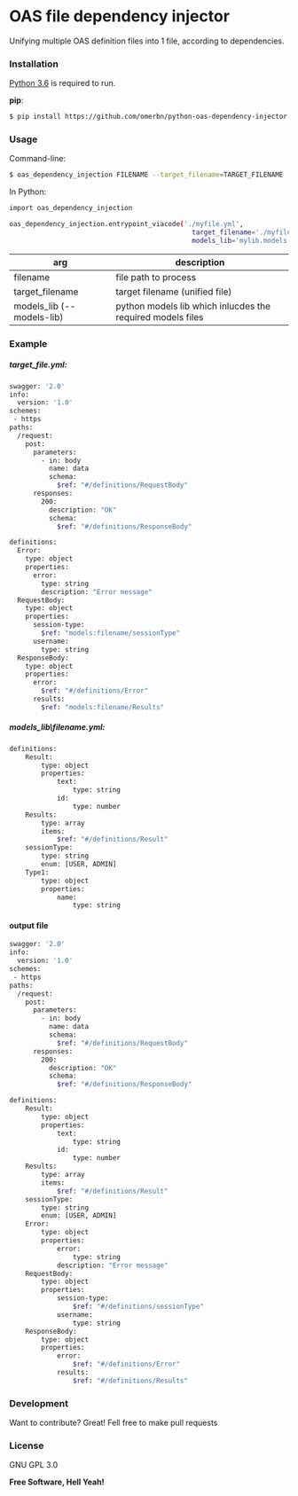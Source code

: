 # OAS file dependency injector
Unifying multiple OAS definition files into 1 file, according to dependencies.


### Installation
[Python 3.6](https://www.python.org/downloads/release/python-362/) is required to run.

__pip__:
```sh
$ pip install https://github.com/omerbn/python-oas-dependency-injector.git
```

### Usage
Command-line:

```sh
$ oas_dependency_injection FILENAME --target_filename=TARGET_FILENAME --models-library=PYTHON_MODELS_LIB
```
In Python:
```sh
import oas_dependency_injection

oas_dependency_injection.entrypoint_viacode('./myfile.yml',
                                              target_filename='./myfile_pp.yml',
                                              models_lib='mylib.models')
```

| arg | description |
| ------ | ------ |
| filename | file path to process |
| target_filename | target filename (unified file) |
| models_lib (--models-lib) | python models lib which inlucdes the required models files|


### Example

##### target_file.yml:

```sh
swagger: '2.0'
info:
  version: '1.0'
schemes:
 - https
paths:
  /request:
    post:
      parameters:
        - in: body
          name: data
          schema:
            $ref: "#/definitions/RequestBody"
      responses:
        200:
          description: "OK"
          schema:
            $ref: "#/definitions/ResponseBody"

definitions:
  Error:
    type: object
    properties:
      error:
        type: string
        description: "Error message"
  RequestBody:
    type: object
    properties:
      session-type:
        $ref: "models:filename/sessionType"
      username:
        type: string
  ResponseBody:
    type: object
    properties:
      error:
        $ref: "#/definitions/Error"
      results:
        $ref: "models:filename/Results"

```

##### models\_lib\filename.yml:
```sh
definitions:
    Result:
        type: object
        properties:
            text:
                type: string
            id:
                type: number
    Results:
        type: array
        items:
            $ref: "#/definitions/Result"
    sessionType:
        type: string
        enum: [USER, ADMIN]
    Type1:
        type: object
        properties:
            name:
                type: string
```

#### output file
```sh
swagger: '2.0'
info:
  version: '1.0'
schemes:
 - https
paths:
  /request:
    post:
      parameters:
        - in: body
          name: data
          schema:
            $ref: "#/definitions/RequestBody"
      responses:
        200:
          description: "OK"
          schema:
            $ref: "#/definitions/ResponseBody"

definitions:
    Result:
        type: object
        properties:
            text:
                type: string
            id:
                type: number
    Results:
        type: array
        items:
            $ref: "#/definitions/Result"
    sessionType:
        type: string
        enum: [USER, ADMIN]
    Error:
        type: object
        properties:
            error:
                type: string
            description: "Error message"
    RequestBody:
        type: object
        properties:
            session-type:
                $ref: "#/definitions/sessionType"
            username:
                type: string
    ResponseBody:
        type: object
        properties:
            error:
                $ref: "#/definitions/Error"
            results:
                $ref: "#/definitions/Results"

```

### Development

Want to contribute? Great!
Fell free to make pull requests

### License
GNU GPL 3.0



**Free Software, Hell Yeah!**